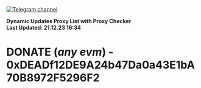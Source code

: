 [![Telegram channel](https://img.shields.io/endpoint?url=https://runkit.io/damiankrawczyk/telegram-badge/branches/master?url=https://t.me/n4z4v0d)](https://t.me/n4z4v0d) 

**Dynamic Updates Proxy List with Proxy Checker**  
**Last Updated: 21.12.23 16:34**

# DONATE (_any evm_) - 0xDEADf12DE9A24b47Da0a43E1bA70B8972F5296F2
